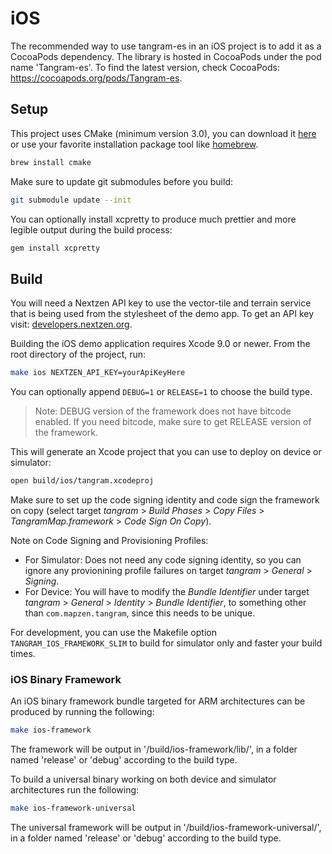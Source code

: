 iOS
===

The recommended way to use tangram-es in an iOS project is to add it as a CocoaPods dependency. The library is hosted in CocoaPods under the pod name 'Tangram-es'. To find the latest version, check CocoaPods: https://cocoapods.org/pods/Tangram-es.

## Setup ##

This project uses CMake (minimum version 3.0), you can download it [here](http://www.cmake.org/download/) or use your favorite installation package tool like [homebrew](http://brew.sh/).

```bash
brew install cmake
```

Make sure to update git submodules before you build:

```bash
git submodule update --init
```

You can optionally install xcpretty to produce much prettier and more legible output during the build process:

```bash
gem install xcpretty
```

## Build ##

You will need a Nextzen API key to use the vector-tile and terrain service that is being used from the stylesheet of the demo app.
To get an API key visit: [developers.nextzen.org](https://developers.nextzen.org/).

Building the iOS demo application requires Xcode 9.0 or newer. From the root directory of the project, run:

```bash
make ios NEXTZEN_API_KEY=yourApiKeyHere
```

You can optionally append `DEBUG=1` or `RELEASE=1` to choose the build type.

> Note: DEBUG version of the framework does not have bitcode enabled. If you need bitcode, make sure to get RELEASE version of the framework.

This will generate an Xcode project that you can use to deploy on device or simulator:

```bash
open build/ios/tangram.xcodeproj
```

Make sure to set up the code signing identity and code sign the framework on copy (select target _tangram_ > _Build Phases_ > _Copy Files_ > _TangramMap.framework_ > _Code Sign On Copy_).

Note on Code Signing and Provisioning Profiles:
* For Simulator: Does not need any code signing identity, so you can ignore any provionining profile failures on target _tangram_ > _General_ > _Signing_.
* For Device: You will have to modify the _Bundle Identifier_ under target _tangram_ > _General_ > _Identity_ > _Bundle Identifier_, to something other than `com.mapzen.tangram`, since this needs to be unique.

For development, you can use the Makefile option `TANGRAM_IOS_FRAMEWORK_SLIM` to build for simulator only and faster your build times.

### iOS Binary Framework ###

An iOS binary framework bundle targeted for ARM architectures can be produced by running the following:

```bash
make ios-framework
```

The framework will be output in '/build/ios-framework/lib/', in a folder named 'release' or 'debug' according to the build type.

To build a universal binary working on both device and simulator architectures run the following:

```bash
make ios-framework-universal
```

The universal framework will be output in '/build/ios-framework-universal/', in a folder named 'release' or 'debug' according to the build type.
